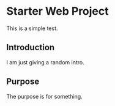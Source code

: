 # Starter Web Project
This is a simple test.
## Introduction
I am just giving a random intro.
## Purpose
The purpose is for something.
